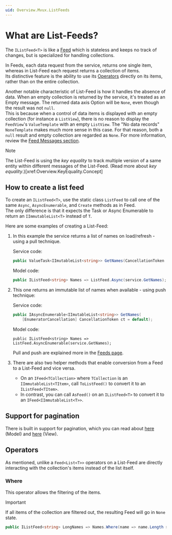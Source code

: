 ```yaml
---
uid: Overview.Mvux.ListFeeds
---
```


# What are List-Feeds?

The `IListFeed<T>` is like a [Feed](xref:Overview.Mvux.Feeds) which is stateless and keeps no track of changes, but is specialized for handling collections.

In Feeds, each data request from the service, returns one single item, whereas in List-Feed each request returns a collection of items.  
Its distinctive feature is the ability to use its [Operators](xref:Overview.Mvux.ListFeeds#operators) directly on its items, rather than on the entire collection.

Another notable characteristic of List-Feed is how it handles the absence of data. When an empty collection is returned by the service, it's treated as an Empty message. The returned data axis Option will be `None`, even though the result was not `null`.  
This is because when a control of data items is displayed with an empty collection (for instance a `ListView`), there is no reason to display the `FeedView`'s `ValueTemplate` with an empty `ListView`. The "No data records" `NoneTemplate` makes much more sense in this case. For that reason, both a `null` result and empty collection are regarded as `None`.
For more information, review the [Feed Messages section](xref:Overview.Mvux.Feeds#messages).


> [!NOTE]  
> The List-Feed is using the _key equality_ to track multiple version of a same entity within different messages of the List-Feed.
(Read more about _key equality_.)[xref:Overview.KeyEquality.Concept]

## How to create a list feed

To create an `IListFeed<T>`, use the static class `ListFeed` to call one of the same `Async`, `AsyncEnumerable`, and `Create` methods as in Feed.  
The only difference is that it expects the Task or Async Enumerable to return an `IImmutableList<T>` instead of `T`.

Here are some examples of creating a List-Feed:

1. In this example the service returns a list of names on load/refresh - using a pull technique.

    Service code:
    ```c#
    public ValueTask<IImutableList<string>> GetNames(CancellationToken ct = default);
    ```

    Model code:
    ```c#
    public IListFeed<string> Names => ListFeed.Async(service.GetNames);
    ```
   
2. This one returns an immutable list of names when available - using push technique:

    Service code:  
    ```c#   
    public IAsyncEnumerable<IImutableList<string>> GetNames(
        [EnumeratorCancellation] CancellationToken ct = default);
    ```

    Model code:
    ```   
    public IListFeed<string> Names => ListFeed.AsyncEnumerable(service.GetNames);
    ```

    Pull and push are explained more in the [Feeds page](xref:Overview.Mvux.Feeds#creation-of-feeds).

3. There are also two helper methods that enable conversion from a Feed to a List-Feed and vice versa.

     - On an `IFeed<TCollection>` where `TCollection` is an `IImmutableList<TItem>`, call `ToListFeed()` to convert it to an `IListFeed<TItem>`.
     - In contrast, you can call `AsFeed()` on an `IListFeed<T>` to convert it to an `IFeed<IImmutableList<T>>`.

## Support for pagination

There is built in support for pagination, which you can read about [here](xref:Overview.Reactive.ListFeed#paginatedasync) (Model) and [here](Overview.Reactive.InApps#pagination) (View).

## Operators

As mentioned, unlike a `Feed<List<T>>` operators on a List-Feed are directly interacting with the collection's items instead of the list itself.

### Where

This operator allows the filtering of the items.

> [!IMPORTANT]
> If all items of the collection are filtered out, the resulting Feed will go in `None` state.

```csharp
public IListFeed<string> LongNames => Names.Where(name => name.Length >= 10);
```


